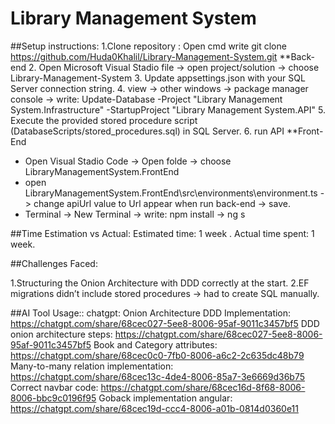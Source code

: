 # Library Management System
##Setup instructions:
1.Clone repository :
Open cmd 
write git clone https://github.com/Huda0Khalil/Library-Management-System.git
**Back-end
2. Open Microsoft Visual Stadio
file -> open project/solution -> choose Library-Management-System
3. Update appsettings.json with your SQL Server connection string.
4. view -> other windows -> package manager console -> write: Update-Database -Project "Library Management System.Infrastructure" -StartupProject "Library Management System.API"
5. Execute the provided stored procedure script (DatabaseScripts/stored_procedures.sql) in SQL Server.
6. run API
**Front-End
- Open Visual Stadio Code -> Open folde -> choose LibraryManagementSystem.FrontEnd
- open LibraryManagementSystem.FrontEnd\src\environments\environment.ts -> change apiUrl value to Url appear when run back-end -> save.
- Terminal -> New Terminal -> write: npm install -> ng s 

##Time Estimation vs Actual:
Estimated time: 1 week .
Actual time spent: 1 week.

##Challenges Faced:

1.Structuring the Onion Architecture with DDD correctly at the start.
2.EF migrations didn’t include stored procedures → had to create SQL manually.

##AI Tool Usage::
chatgpt:
Onion Architecture DDD Implementation: https://chatgpt.com/share/68cec027-5ee8-8006-95af-9011c3457bf5
DDD onion architecture steps: https://chatgpt.com/share/68cec027-5ee8-8006-95af-9011c3457bf5
Book and Category attributes: https://chatgpt.com/share/68cec0c0-7fb0-8006-a6c2-2c635dc48b79
Many-to-many relation implementation: https://chatgpt.com/share/68cec13c-4de4-8006-85a7-3e6669d36b75
Correct navbar code: https://chatgpt.com/share/68cec16d-8f68-8006-8006-bbc9c0196f95
Goback implementation angular: https://chatgpt.com/share/68cec19d-ccc4-8006-a01b-0814d0360e11



